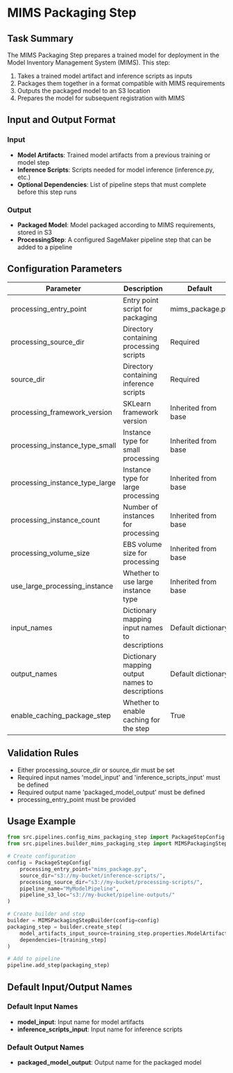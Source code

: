 # MIMS Packaging Step

## Task Summary
The MIMS Packaging Step prepares a trained model for deployment in the Model Inventory Management System (MIMS). This step:

1. Takes a trained model artifact and inference scripts as inputs
2. Packages them together in a format compatible with MIMS requirements
3. Outputs the packaged model to an S3 location
4. Prepares the model for subsequent registration with MIMS

## Input and Output Format

### Input
- **Model Artifacts**: Trained model artifacts from a previous training or model step
- **Inference Scripts**: Scripts needed for model inference (inference.py, etc.)
- **Optional Dependencies**: List of pipeline steps that must complete before this step runs

### Output
- **Packaged Model**: Model packaged according to MIMS requirements, stored in S3
- **ProcessingStep**: A configured SageMaker pipeline step that can be added to a pipeline

## Configuration Parameters

| Parameter | Description | Default |
|-----------|-------------|---------|
| processing_entry_point | Entry point script for packaging | mims_package.py |
| processing_source_dir | Directory containing processing scripts | Required |
| source_dir | Directory containing inference scripts | Required |
| processing_framework_version | SKLearn framework version | Inherited from base |
| processing_instance_type_small | Instance type for small processing | Inherited from base |
| processing_instance_type_large | Instance type for large processing | Inherited from base |
| processing_instance_count | Number of instances for processing | Inherited from base |
| processing_volume_size | EBS volume size for processing | Inherited from base |
| use_large_processing_instance | Whether to use large instance type | Inherited from base |
| input_names | Dictionary mapping input names to descriptions | Default dictionary |
| output_names | Dictionary mapping output names to descriptions | Default dictionary |
| enable_caching_package_step | Whether to enable caching for the step | True |

## Validation Rules
- Either processing_source_dir or source_dir must be set
- Required input names 'model_input' and 'inference_scripts_input' must be defined
- Required output name 'packaged_model_output' must be defined
- processing_entry_point must be provided

## Usage Example
```python
from src.pipelines.config_mims_packaging_step import PackageStepConfig
from src.pipelines.builder_mims_packaging_step import MIMSPackagingStepBuilder

# Create configuration
config = PackageStepConfig(
    processing_entry_point="mims_package.py",
    source_dir="s3://my-bucket/inference-scripts/",
    processing_source_dir="s3://my-bucket/processing-scripts/",
    pipeline_name="MyModelPipeline",
    pipeline_s3_loc="s3://my-bucket/pipeline-outputs/"
)

# Create builder and step
builder = MIMSPackagingStepBuilder(config=config)
packaging_step = builder.create_step(
    model_artifacts_input_source=training_step.properties.ModelArtifacts.S3ModelArtifacts,
    dependencies=[training_step]
)

# Add to pipeline
pipeline.add_step(packaging_step)
```

## Default Input/Output Names

### Default Input Names
- **model_input**: Input name for model artifacts
- **inference_scripts_input**: Input name for inference scripts

### Default Output Names
- **packaged_model_output**: Output name for the packaged model
